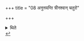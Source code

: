 +++
title = "08 अनुनयन्ति त्रीनश्वान् चतुरो"

+++

<details><summary>थिते</summary>

8. They carry three or four horses after (the chariot).[^1]  

[^1]: Cp. ŚB IX.4.2.11.  </details>
